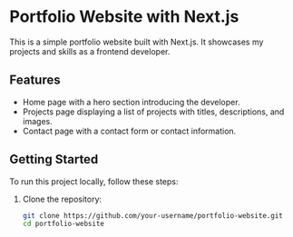 # Portfolio Website with Next.js

This is a simple portfolio website built with Next.js. It showcases my projects and skills as a frontend developer.

## Features

- Home page with a hero section introducing the developer.
- Projects page displaying a list of projects with titles, descriptions, and images.
- Contact page with a contact form or contact information.

## Getting Started

To run this project locally, follow these steps:

1. Clone the repository:

   ```bash
   git clone https://github.com/your-username/portfolio-website.git
   cd portfolio-website
   ```
